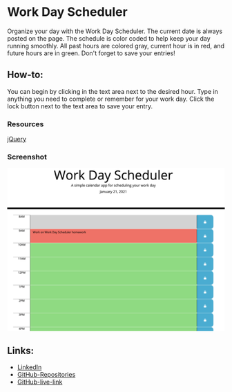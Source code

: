 # Work Day Scheduler

Organize your day with the Work Day Scheduler. The current date is always posted on the page. The schedule is color coded to help keep your day running smoothly. All past hours are colored gray, current hour is in red, and future hours are in green. Don't forget to save your entries!

## How-to:

You can begin by clicking in the text area next to the desired hour. Type in anything you need to complete or remember for your work day. Click the lock button next to the text area to save your entry.

### Resources

[jQuery](https://jquery.com/)

### Screenshot

![Work Day Scheduler](Assets/work-day-scheduler.png)

## Links:

* [LinkedIn](https://www.linkedin.com/in/cdfox/)
* [GitHub-Repositories](https://github.com/CFox2019/Work-Day-Scheduler)
* [GitHub-live-link](https://cfox2019.github.io/Work-Day-Scheduler/)